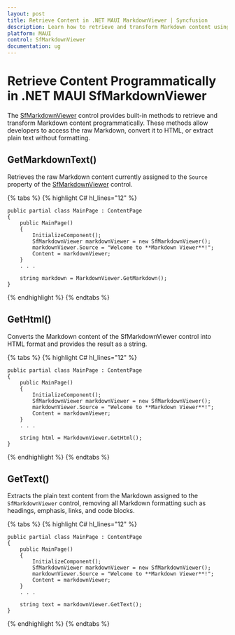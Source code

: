```yaml
---
layout: post
title: Retrieve Content in .NET MAUI MarkdownViewer | Syncfusion
description: Learn how to retrieve and transform Markdown content using built-in methods in the Syncfusion .NET MAUI MarkdownViewer control.
platform: MAUI
control: SfMarkdownViewer
documentation: ug
---
```


# Retrieve Content Programmatically in .NET MAUI SfMarkdownViewer

The [SfMarkdownViewer]() control provides built-in methods to retrieve and transform Markdown content programmatically. These methods allow developers to access the raw Markdown, convert it to HTML, or extract plain text without formatting.

## GetMarkdownText()

Retrieves the raw Markdown content currently assigned to the `Source` property of the [SfMarkdownViewer]() control. 

{% tabs %}
{% highlight C# hl_lines="12" %}

    public partial class MainPage : ContentPage
    {
        public MainPage()
        {
            InitializeComponent();  
            SfMarkdownViewer markdownViewer = new SfMarkdownViewer();
            markdownViewer.Source = "Welcome to **Markdown Viewer**!";
            Content = markdownViewer;       
        }
        . . .

        string markdown = MarkdownViewer.GetMarkdown();
    }

{% endhighlight %}
{% endtabs %}

## GetHtml()

Converts the Markdown content of the SfMarkdownViewer control into HTML format and provides the result as a string.

{% tabs %}
{% highlight C# hl_lines="12" %}

    public partial class MainPage : ContentPage
    {
        public MainPage()
        {
            InitializeComponent();  
            SfMarkdownViewer markdownViewer = new SfMarkdownViewer();
            markdownViewer.Source = "Welcome to **Markdown Viewer**!";
            Content = markdownViewer;       
        }
        . . .

        string html = MarkdownViewer.GetHtml();
    }

{% endhighlight %}
{% endtabs %}

## GetText()

Extracts the plain text content from the Markdown assigned to the `SfMarkdownViewer` control, removing all Markdown formatting such as headings, emphasis, links, and code blocks.

{% tabs %}
{% highlight C# hl_lines="12" %}

    public partial class MainPage : ContentPage
    {
        public MainPage()
        {
            InitializeComponent();  
            SfMarkdownViewer markdownViewer = new SfMarkdownViewer();
            markdownViewer.Source = "Welcome to **Markdown Viewer**!";
            Content = markdownViewer;       
        }
        . . .

        string text = markdownViewer.GetText();
    }

{% endhighlight %}
{% endtabs %}
